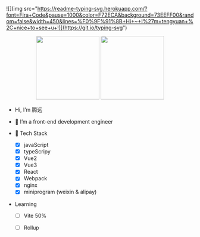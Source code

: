![](img src="https://readme-typing-svg.herokuapp.com/?font=Fira+Code&pause=1000&color=F72ECA&background=73EEFF00&random=false&width=450&lines=%F0%9F%91%8B+Hi+~+I%27m+tengyuan+%2C+nice+to+see+u+!)](https://git.io/typing-svg")

<div align="center">
<span>  </span>
<img height="170px" src="https://github-readme-stats.vercel.app/api?username=tengyuanOasis" /><span> </span><img height="170px" src="https://github-readme-stats.vercel.app/api/top-langs/?username=tengyuanOasis&layout=compact&langs_count=8" />
<span>  </span>
</div>



-  Hi, I’m 腾远
-  👀 I’m a front-end development engineer
-  🧘 Tech Stack

   - [x] javaScript
   - [x] typeScripy
   - [x] Vue2
   - [x] Vue3
   - [x] React
   - [x] Webpack
   - [x] nginx
   - [x] miniprogram (weixin & alipay)
-  Learning

   - [ ] Vite 50%
   - [ ] Rollup

